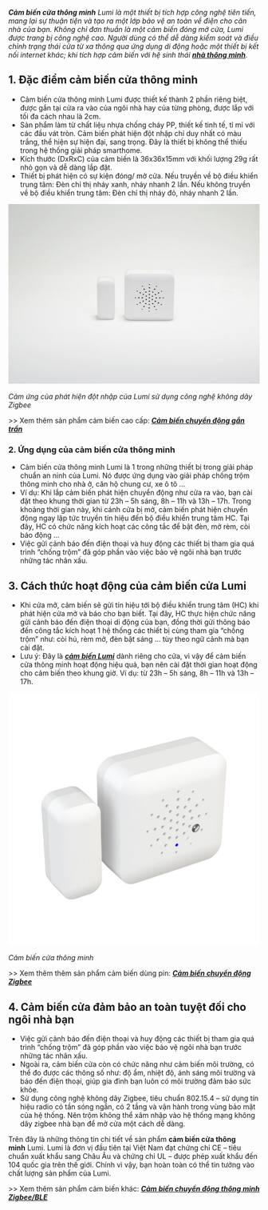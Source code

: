 ﻿***Cảm biến cửa thông minh** Lumi là một thiết bị tích hợp công nghệ tiên tiến, mang lại sự thuận tiện và tạo ra một lớp bảo vệ an toàn về điện cho căn nhà của bạn. Không chỉ đơn thuần là một cảm biến đóng mở cửa, Lumi được trang bị công nghệ cao. Người dùng có thể dễ dàng kiểm soát và điều chỉnh trạng thái cửa từ xa thông qua ứng dụng di động hoặc một thiết bị kết nối internet khác; khi tích hợp cảm biến với hệ sinh thái [**nhà thông minh**](https://lumi.vn/).*
## **1. Đặc điểm cảm biến cửa thông minh**
- Cảm biến cửa thông minh Lumi được thiết kế thành 2 phần riêng biệt, được gắn tại cửa ra vào của ngôi nhà hay của từng phòng, được lắp với tối đa cách nhau là 2cm.
- Sản phẩm làm từ chất liệu nhựa chống cháy PP, thiết kế tinh tế, tỉ mỉ với các đầu vát tròn. Cảm biến phát hiện đột nhập chỉ duy nhất có màu trắng, thể hiện sự hiện đại, sang trọng. Đây là thiết bị không thể thiếu trong hệ thống giải pháp smarthome.
- Kích thước (DxRxC) của cảm biến là 36x36x15mm với khối lượng 29g rất nhỏ gọn và dễ dàng lắp đặt.
- Thiết bị phát hiện có sự kiện đóng/ mở cửa. Nếu truyền về bộ điều khiển trung tâm: Đèn chỉ thị nháy xanh, nháy nhanh 2 lần. Nếu không truyền về bộ điều khiển trung tâm: Đèn chỉ thị nháy đỏ, nháy nhanh 2 lần.

![cảm biến cửa ra vào](Aspose.Words.47a3650a-b3fb-4bc7-ba8b-3087036f5630.001.jpeg)

*Cảm ứng của phát hiện đột nhập của Lumi sử dụng công nghệ không dây Zigbee*

\>> Xem thêm sản phẩm cảm biến cao cấp: [***Cảm biến chuyển động gắn trần***](https://lumi.vn/san-pham/cam-bien-chuyen-dong-gan-tran.html)
### **2. Ứng dụng của cảm biến cửa thông minh**
- Cảm biến cửa thông minh Lumi là 1 trong những thiết bị trong giải pháp chuẩn an ninh của Lumi. Nó được ứng dụng vào giải pháp chống trộm thông minh cho nhà ở, căn hộ chung cư, xe ô tô …
- Ví dụ: Khi lắp cảm biến phát hiện chuyển động như cửa ra vào, bạn cài đặt theo khung thời gian từ 23h – 5h sáng, 8h – 11h và 13h – 17h. Trong khoảng thời gian này, khi cánh cửa bị mở, cảm biến phát hiện chuyển động ngay lập tức truyền tín hiệu đến bộ điều khiển trung tâm HC. Tại đây, HC có chức năng kích hoạt các công tắc để bật đèn, mở rèm, còi báo động …
- Việc gửi cảnh báo đến điện thoại và huy động các thiết bị tham gia quá trình “chống trộm” đã góp phần vào việc bảo vệ ngôi nhà bạn trước những tác nhân xấu.
## **3. Cách thức hoạt động của cảm biến cửa Lumi**
- Khi cửa mở, cảm biến sẽ gửi tín hiệu tới bộ điều khiển trung tâm (HC) khi phát hiện cửa mở và báo cho bạn biết. Tại đây, HC thực hiện chức năng gửi cảnh báo đến điện thoại di động của bạn, đồng thời gửi thông báo đến công tắc kích hoạt 1 hệ thống các thiết bị cùng tham gia “chống trộm” như: còi hú, rèm mở, đèn bật sáng … tùy theo ngữ cảnh mà bạn cài đặt.
- Lưu ý: Đây là [***cảm biến Lumi***](https://lumi.vn/cam-bien/) dành riêng cho cửa, vì vậy để cảm biến cửa thông minh hoạt động hiệu quả, bạn nên cài đặt thời gian hoạt động cho cảm biến theo khung giờ. Ví dụ: từ 23h – 5h sáng, 8h – 11h và 13h – 17h.

![Cảm biến cửa thông minh](Aspose.Words.47a3650a-b3fb-4bc7-ba8b-3087036f5630.002.jpeg)

*Cảm biến cửa thông minh*

\>> Xem thêm thêm sản phẩm cảm biến dùng pin: [***Cảm biến chuyển động Zigbee***](https://lumi.vn/san-pham/cam-bien-phat-hien-chuyen-dong-zigbee.html)
## **4. Cảm biến cửa đảm bảo an toàn tuyệt đối cho ngôi nhà bạn**
- Việc gửi cảnh báo đến điện thoại và huy động các thiết bị tham gia quá trình “chống trộm” đã góp phần vào việc bảo vệ ngôi nhà bạn trước những tác nhân xấu.
- Ngoài ra, cảm biến cửa còn có chức năng như cảm biến môi trường, có thể đo được các thông số như: độ ẩm, nhiệt độ, ánh sáng môi trường và báo đến điện thoại, giúp gia đình bạn luôn có môi trường đảm bảo sức khỏe.
- Sử dụng công nghệ không dây Zigbee, tiêu chuẩn 802.15.4 – sử dụng tín hiệu radio có tần sóng ngắn, có 2 tầng và vận hành trong vùng bảo mật của hệ thống. Nên trộm không thể xâm nhập vào hệ thống mạng không dây zigbee nhà bạn để mở cửa một cách dễ dàng.

Trên đây là những thông tin chi tiết về sản phẩm **cảm biến cửa thông minh** Lumi. Lumi là đơn vị đầu tiên tại Việt Nam đạt chứng chỉ CE – tiêu chuẩn xuất khẩu sang Châu Âu và chứng chỉ UL – được phép xuất khẩu đến 104 quốc gia trên thế giới. Chính vì vậy, bạn hoàn toàn có thể tin tưởng vào chất lượng sản phẩm của Lumi.

\>> Xem thêm sản phẩm cảm biến khác: [***Cảm biến chuyển động thông minh Zigbee/BLE***](https://lumi.vn/san-pham/cam-bien-chuyen-dong-gan-tran.html)
